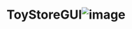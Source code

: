 # ToyStoreGUI![image](https://user-images.githubusercontent.com/109131356/178642313-de1e60b1-87ac-4488-85bd-b1bc72cf1d94.png)
